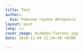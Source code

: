 ```yaml
---
title: Test
author:
  bio: Рабочая группа Интернета
layout: post
lang: ru
cover_image: Hiobmon-Tserkov.jpg
date: 2018-11-04 21:34:48 +0100

---
```

